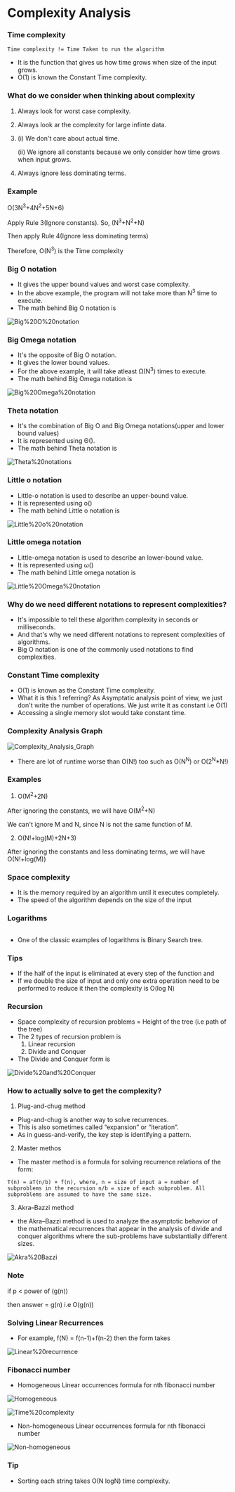 # Complexity Analysis

### Time complexity
```
Time complexity != Time Taken to run the algorithm
```
- It is the function that gives us how time grows when size of the input grows.
- O(1) is known the Constant Time complexity.

### What do we consider when thinking about complexity
1. Always look for worst case complexity.
2. Always look ar the complexity for large infinte data.
3. (i) We don't care about actual time.

   (ii) We ignore all constants because we only consider how time grows when input grows.

4. Always ignore less dominating terms.

### Example
O(3N<sup>3</sup>+4N<sup>2</sup>+5N+6)

Apply Rule 3(Ignore constants). So, (N<sup>3</sup>+N<sup>2</sup>+N)

Then apply Rule 4(Ignore less dominating terms)

Therefore, O(N<sup>3</sup>) is the Time complexity

### Big O notation
- It gives the upper bound values and worst case complexity.
- In the above example, the program will not take more than N<sup>3</sup> time to execute.
- The math behind Big O notation is 

![Big%20O%20notation](https://github.com/Harini-Pavithra/Data-Structures/blob/main/Images/Big%20O%20notation.PNG)

### Big Omega notation
- It's the opposite of Big O notation.
- It gives the lower bound values.
- For the above example, it will take atleast Ω(N<sup>3</sup>) times to execute.
- The math behind Big Omega notation is 

![Big%20Omega%20notation](https://github.com/Harini-Pavithra/Data-Structures/blob/main/Images/Big%20Omega%20notation.jpg)

### Theta notation
- It's the combination of Big O and Big Omega notations(upper and lower bound values)
- It is represented using Θ().
- The math behind Theta notation is 

![Theta%20notations](https://github.com/Harini-Pavithra/Data-Structures/blob/main/Images/Theta%20notations.jpg)

### Little o notation
- Little-ο notation is used to describe an upper-bound value.
- It is represented using ο()
- The math behind Little o notation is

![Little%20o%20notation](https://github.com/Harini-Pavithra/Data-Structures/blob/main/Images/Little%20o%20notation.jpg)

### Little omega notation
- Little-οmega notation is used to describe an lower-bound value. 
- It is represented using ω()
- The math behind Little omega notation is

![Little%20Omega%20notation](https://github.com/Harini-Pavithra/Data-Structures/blob/main/Images/Little%20Omega%20notation.jpg)

### Why do we need different notations to represent complexities?
- It's impossible to tell these algorithm complexity in seconds or milliseconds.
- And that's why we need different notations to represent complexities of algorithms.
- Big O notation is one of the commonly used notations to find complexities.

### Constant Time complexity
- O(1) is known as the Constant Time complexity.
- What it is this 1 referring? As Asymptatic analysis point of view, we just don't write the number of operations. We just write it as constant i.e O(1)
- Accessing a single memory slot would take constant time.

### Complexity Analysis Graph

![Complexity_Analysis_Graph](https://github.com/Harini-Pavithra/Data-Structures/blob/main/Images/Complexity_Analysis_Graph.PNG)

- There are lot of runtime worse than O(N!) too such as O(N<sup>N</sup>) or O(2<sup>N</sup>*N!)

### Examples
1. O(M<sup>2</sup>+2N)

After ignoring the constants, we will have O(M<sup>2</sup>+N)

We can't ignore M and N, since N is not the same function of M.

2. O(N!+log(M)+2N+3)

After ignoring the constants and less dominating terms, we will have O(N!+log(M))

### Space complexity
- It is the memory required by an algorithm until it executes completely.
- The speed of the algorithm depends on the size of the input

### Logarithms 

![]()

- One of the classic examples of logarithms is Binary Search tree.

### Tips
- If the half of the input is eliminated at every step of the function and 
- If we double the size of input and only one extra operation need to be performed to reduce it then the complexity is O(log N)

### Recursion
- Space complexity of recursion problems = Height of the tree (i.e path of the tree)
- The 2 types of recursion problem is
  1. Linear recursion
  2. Divide and Conquer
- The Divide and Conquer form is 

![Divide%20and%20Conquer](https://github.com/Harini-Pavithra/Data-Structures/blob/main/Images/Divide%20and%20Conquer.jpg)

### How to actually solve to get the complexity?
1. Plug-and-chug method
  - Plug-and-chug is another way to solve recurrences. 
  - This is also sometimes called “expansion” or “iteration”.
  -  As in guess-and-verify, the key step is identifying a pattern.
2. Master methos
  - The master method is a formula for solving recurrence relations of the form:
  ```
  T(n) = aT(n/b) + f(n), where, n = size of input a = number of subproblems in the recursion n/b = size of each subproblem. All subproblems are assumed to have the same size.

  ```
 3. Akra–Bazzi method
   - the Akra–Bazzi method is used to analyze the asymptotic behavior of the mathematical recurrences that appear in the analysis of divide and conquer algorithms where the sub-problems have substantially different sizes.
 
 ![Akra%20Bazzi](https://github.com/Harini-Pavithra/Data-Structures/blob/main/Images/Akra%20Bazzi.jpg)
 
 ### Note
 if p < power of (g(n))
 
 then answer = g(n) i.e O(g(n))
 
 ### Solving Linear Recurrences
 - For example, f(N) = f(n-1)+f(n-2) then the form takes
 
 ![Linear%20recurrence](https://github.com/Harini-Pavithra/Data-Structures/blob/main/Images/Linear%20recurrence.jpg)
 
 ### Fibonacci number 
 - Homogeneous Linear occurrences formula for nth fibonacci number

![Homogeneous](https://github.com/Harini-Pavithra/Data-Structures/blob/main/Images/Homogeneous.jpg)

![Time%20complexity](https://github.com/Harini-Pavithra/Data-Structures/blob/main/Images/Time%20complexity.jpg)

- Non-homogeneous Linear occurrences formula for nth fibonacci number
 
 ![Non-homogeneous](https://github.com/Harini-Pavithra/Data-Structures/blob/main/Images/Non-homogeneous.jpg)
 
 ### Tip
 - Sorting each string takes O(N logN) time complexity.
